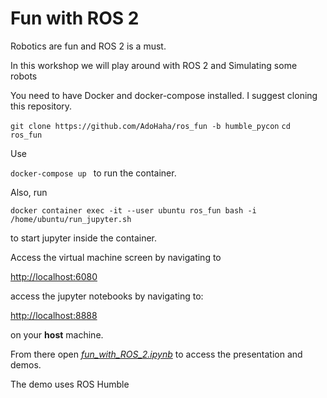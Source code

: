 # Fun with ROS 2

Robotics are fun and ROS 2 is a must.

In this workshop we will play around with ROS 2 and Simulating some robots

You need to have Docker and docker-compose installed. I suggest cloning this repository.


`git clone https://github.com/AdoHaha/ros_fun -b humble_pycon`
`cd ros_fun`

Use 

`docker-compose up ` to run the container.

Also, run 

`docker container exec -it --user ubuntu ros_fun bash -i /home/ubuntu/run_jupyter.sh`

to start jupyter inside the container.

Access the virtual machine screen by navigating to 

[http://localhost:6080](http://localhost:6080)

access the jupyter notebooks by navigating to:

[http://localhost:8888](http://localhost:8888) 

on your **host** machine. 

From there open [*fun_with_ROS_2.ipynb*](http://localhost:8888/fun_with_ROS_2.ipynb) to access the presentation and demos.

The demo uses ROS Humble
